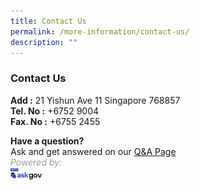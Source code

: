 ```yaml
---
title: Contact Us
permalink: /more-information/contact-us/
description: ""
---
```

### **Contact Us**

**Add :**&nbsp;21 Yishun Ave 11 Singapore 768857  
**Tel. No :**&nbsp;+6752 9004  
**Fax. No :**&nbsp;+6755 2455  

**Have a question?**  
Ask and get answered on our [Q&amp;A Page](https://go.ask.gov.sg/hmps)
<br>
<span style="color:#999999"><em>Powered by:
<br><img style="width:10%;float:left" src="/images/logo-askgov.png">

<br></em></span>